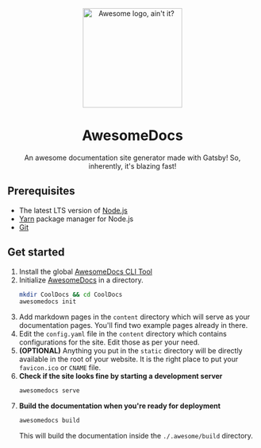 <div align="center">
  <img src="https://github.com/AwesomeDocs.png" alt="Awesome logo, ain't it?" height="200" />
  <h1>AwesomeDocs</h1>
  <p>An awesome documentation site generator made with Gatsby! So, inherently, it's blazing fast!</p>
</div>

## Prerequisites
* The latest LTS version of [Node.js]
* [Yarn] package manager for Node.js
* [Git]

## Get started
1.  Install the global [AwesomeDocs CLI Tool]
2.  Initialize [AwesomeDocs] in a directory.
    ```bash
    mkdir CoolDocs && cd CoolDocs
    awesomedocs init
    ```
3.  Add markdown pages in the `content` directory which will serve as your
    documentation pages. You'll find two example pages already in there.
4.  Edit the `config.yaml` file in the `content` directory which contains
    configurations for the site. Edit those as per your need.
5.  **(OPTIONAL)** Anything you put in the `static` directory will be directly
    available in the root of your website. It is the right place to put your
    `favicon.ico` or `CNAME` file.
6.  **Check if the site looks fine by starting a development server**
    ```bash
    awesomedocs serve
    ```
7.  **Build the documentation when you're ready for deployment**
    ```bash
    awesomedocs build
    ```
    This will build the documentation inside the `./.awesome/build` directory.

[Node.js]: https://nodejs.org/
[Yarn]: https://yarnpkg.com/
[Git]: https://git-scm.com
[AwesomeDocs]: https://github.com/AwesomeDocs/AwesomeDocs
[AwesomeDocs CLI Tool]: https://github.com/AwesomeDocs/CLI
